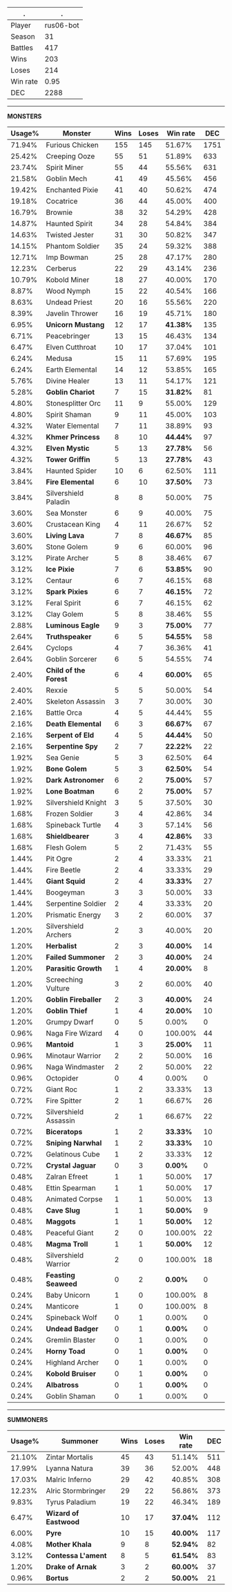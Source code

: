 .|.
|-|-
Player|rus06-bot
Season|31
Battles|417
Wins|203
Loses|214
Win rate|0.95
DEC|2288

---
**MONSTERS**

Usage%|Monster|Wins|Loses|Win rate|DEC|
-|-|-|-|-|-|
71.94%|Furious Chicken|155|145|51.67%|1751|
25.42%|Creeping Ooze|55|51|51.89%|633|
23.74%|Spirit Miner|55|44|55.56%|631|
21.58%|Goblin Mech|41|49|45.56%|456|
19.42%|Enchanted Pixie|41|40|50.62%|474|
19.18%|Cocatrice|36|44|45.00%|400|
16.79%|Brownie|38|32|54.29%|428|
14.87%|Haunted Spirit|34|28|54.84%|384|
14.63%|Twisted Jester|31|30|50.82%|347|
14.15%|Phantom Soldier|35|24|59.32%|388|
12.71%|Imp Bowman|25|28|47.17%|280|
12.23%|Cerberus|22|29|43.14%|236|
10.79%|Kobold Miner|18|27|40.00%|170|
8.87%|Wood Nymph|15|22|40.54%|166|
8.63%|Undead Priest|20|16|55.56%|220|
8.39%|Javelin Thrower|16|19|45.71%|180|
6.95%|**Unicorn Mustang**|12|17|**41.38%**|135|
6.71%|Peacebringer|13|15|46.43%|134|
6.47%|Elven Cutthroat|10|17|37.04%|101|
6.24%|Medusa|15|11|57.69%|195|
6.24%|Earth Elemental|14|12|53.85%|165|
5.76%|Divine Healer|13|11|54.17%|121|
5.28%|**Goblin Chariot**|7|15|**31.82%**|81|
4.80%|Stonesplitter Orc|11|9|55.00%|129|
4.80%|Spirit Shaman|9|11|45.00%|103|
4.32%|Water Elemental|7|11|38.89%|93|
4.32%|**Khmer Princess**|8|10|**44.44%**|97|
4.32%|**Elven Mystic**|5|13|**27.78%**|56|
4.32%|**Tower Griffin**|5|13|**27.78%**|43|
3.84%|Haunted Spider|10|6|62.50%|111|
3.84%|**Fire Elemental**|6|10|**37.50%**|73|
3.84%|Silvershield Paladin|8|8|50.00%|75|
3.60%|Sea Monster|6|9|40.00%|75|
3.60%|Crustacean King|4|11|26.67%|52|
3.60%|**Living Lava**|7|8|**46.67%**|85|
3.60%|Stone Golem|9|6|60.00%|96|
3.12%|Pirate Archer|5|8|38.46%|67|
3.12%|**Ice Pixie**|7|6|**53.85%**|90|
3.12%|Centaur|6|7|46.15%|68|
3.12%|**Spark Pixies**|6|7|**46.15%**|72|
3.12%|Feral Spirit|6|7|46.15%|62|
3.12%|Clay Golem|5|8|38.46%|55|
2.88%|**Luminous Eagle**|9|3|**75.00%**|77|
2.64%|**Truthspeaker**|6|5|**54.55%**|58|
2.64%|Cyclops|4|7|36.36%|41|
2.64%|Goblin Sorcerer|6|5|54.55%|74|
2.40%|**Child of the Forest**|6|4|**60.00%**|65|
2.40%|Rexxie|5|5|50.00%|54|
2.40%|Skeleton Assassin|3|7|30.00%|30|
2.16%|Battle Orca|4|5|44.44%|55|
2.16%|**Death Elemental**|6|3|**66.67%**|67|
2.16%|**Serpent of Eld**|4|5|**44.44%**|50|
2.16%|**Serpentine Spy**|2|7|**22.22%**|22|
1.92%|Sea Genie|5|3|62.50%|64|
1.92%|**Bone Golem**|5|3|**62.50%**|54|
1.92%|**Dark Astronomer**|6|2|**75.00%**|57|
1.92%|**Lone Boatman**|6|2|**75.00%**|57|
1.92%|Silvershield Knight|3|5|37.50%|30|
1.68%|Frozen Soldier|3|4|42.86%|34|
1.68%|Spineback Turtle|4|3|57.14%|56|
1.68%|**Shieldbearer**|3|4|**42.86%**|33|
1.68%|Flesh Golem|5|2|71.43%|55|
1.44%|Pit Ogre|2|4|33.33%|21|
1.44%|Fire Beetle|2|4|33.33%|29|
1.44%|**Giant Squid**|2|4|**33.33%**|27|
1.44%|Boogeyman|3|3|50.00%|33|
1.44%|Serpentine Soldier|2|4|33.33%|20|
1.20%|Prismatic Energy|3|2|60.00%|37|
1.20%|Silvershield Archers|2|3|40.00%|20|
1.20%|**Herbalist**|2|3|**40.00%**|14|
1.20%|**Failed Summoner**|2|3|**40.00%**|24|
1.20%|**Parasitic Growth**|1|4|**20.00%**|8|
1.20%|Screeching Vulture|3|2|60.00%|40|
1.20%|**Goblin Fireballer**|2|3|**40.00%**|24|
1.20%|**Goblin Thief**|1|4|**20.00%**|10|
1.20%|Grumpy Dwarf|0|5|0.00%|0|
0.96%|Naga Fire Wizard|4|0|100.00%|44|
0.96%|**Mantoid**|1|3|**25.00%**|11|
0.96%|Minotaur Warrior|2|2|50.00%|16|
0.96%|Naga Windmaster|2|2|50.00%|22|
0.96%|Octopider|0|4|0.00%|0|
0.72%|Giant Roc|1|2|33.33%|13|
0.72%|Fire Spitter|2|1|66.67%|26|
0.72%|Silvershield Assassin|2|1|66.67%|22|
0.72%|**Biceratops**|1|2|**33.33%**|10|
0.72%|**Sniping Narwhal**|1|2|**33.33%**|10|
0.72%|Gelatinous Cube|1|2|33.33%|12|
0.72%|**Crystal Jaguar**|0|3|**0.00%**|0|
0.48%|Zalran Efreet|1|1|50.00%|17|
0.48%|Ettin Spearman|1|1|50.00%|17|
0.48%|Animated Corpse|1|1|50.00%|13|
0.48%|**Cave Slug**|1|1|**50.00%**|9|
0.48%|**Maggots**|1|1|**50.00%**|12|
0.48%|Peaceful Giant|2|0|100.00%|22|
0.48%|**Magma Troll**|1|1|**50.00%**|12|
0.48%|Silvershield Warrior|2|0|100.00%|18|
0.48%|**Feasting Seaweed**|0|2|**0.00%**|0|
0.24%|Baby Unicorn|1|0|100.00%|8|
0.24%|Manticore|1|0|100.00%|8|
0.24%|Spineback Wolf|0|1|0.00%|0|
0.24%|**Undead Badger**|0|1|**0.00%**|0|
0.24%|Gremlin Blaster|0|1|0.00%|0|
0.24%|**Horny Toad**|0|1|**0.00%**|0|
0.24%|Highland Archer|0|1|0.00%|0|
0.24%|**Kobold Bruiser**|0|1|**0.00%**|0|
0.24%|**Albatross**|0|1|**0.00%**|0|
0.24%|Goblin Shaman|0|1|0.00%|0|

---
**SUMMONERS**

Usage%|Summoner|Wins|Loses|Win rate|DEC|
-|-|-|-|-|-|
21.10%|Zintar Mortalis|45|43|51.14%|511|
17.99%|Lyanna Natura|39|36|52.00%|448|
17.03%|Malric Inferno|29|42|40.85%|308|
12.23%|Alric Stormbringer|29|22|56.86%|373|
9.83%|Tyrus Paladium|19|22|46.34%|189|
6.47%|**Wizard of Eastwood**|10|17|**37.04%**|112|
6.00%|**Pyre**|10|15|**40.00%**|117|
4.08%|**Mother Khala**|9|8|**52.94%**|82|
3.12%|**Contessa L'ament**|8|5|**61.54%**|83|
1.20%|**Drake of Arnak**|3|2|**60.00%**|37|
0.96%|**Bortus**|2|2|**50.00%**|21|
